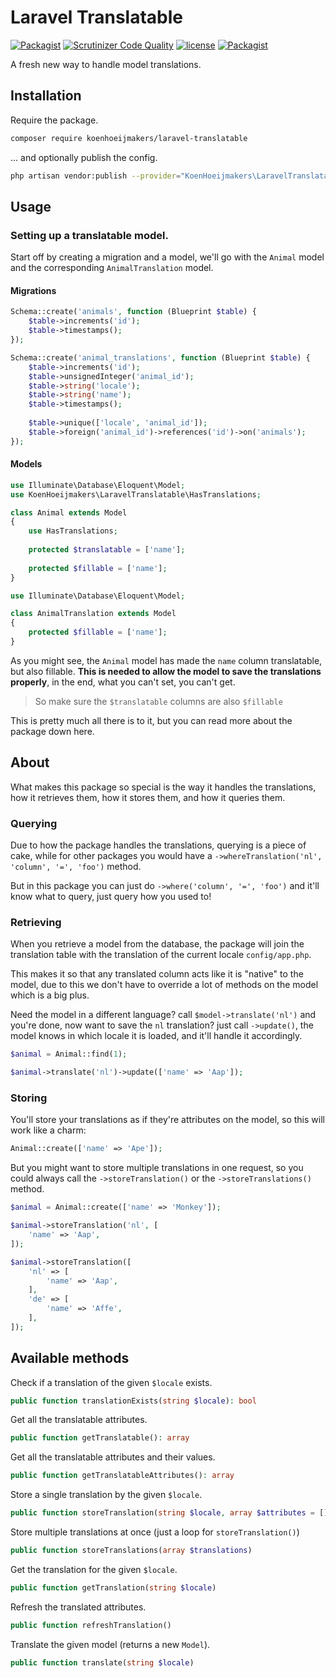 # Laravel Translatable
[![Packagist](https://img.shields.io/packagist/v/koenhoeijmakers/laravel-translatable.svg?colorB=brightgreen)](https://packagist.org/packages/koenhoeijmakers/laravel-translatable)
[![Scrutinizer Code Quality](https://scrutinizer-ci.com/g/koenhoeijmakers/laravel-translatable/badges/quality-score.png?b=master)](https://scrutinizer-ci.com/g/koenhoeijmakers/laravel-translatable/?branch=master)
[![license](https://img.shields.io/github/license/koenhoeijmakers/laravel-translatable.svg?colorB=brightgreen)](https://github.com/koenhoeijmakers/laravel-translatable)
[![Packagist](https://img.shields.io/packagist/dt/koenhoeijmakers/laravel-translatable.svg?colorB=brightgreen)](https://packagist.org/packages/koenhoeijmakers/laravel-translatable)

A fresh new way to handle model translations.

## Installation
Require the package.
```sh
composer require koenhoeijmakers/laravel-translatable
```

... and optionally publish the config.
```sh
php artisan vendor:publish --provider="KoenHoeijmakers\LaravelTranslatable\TranslatableServiceProvider"
```

## Usage
### Setting up a translatable model.
Start off by creating a migration and a model,
we'll go with the `Animal` model and the corresponding `AnimalTranslation` model.

#### Migrations
```php
Schema::create('animals', function (Blueprint $table) {
    $table->increments('id');
    $table->timestamps();
});
```

```php
Schema::create('animal_translations', function (Blueprint $table) {
    $table->increments('id');
    $table->unsignedInteger('animal_id');
    $table->string('locale');
    $table->string('name');
    $table->timestamps();
    
    $table->unique(['locale', 'animal_id']);
    $table->foreign('animal_id')->references('id')->on('animals');
});
```

#### Models
```php
use Illuminate\Database\Eloquent\Model;
use KoenHoeijmakers\LaravelTranslatable\HasTranslations;

class Animal extends Model
{
    use HasTranslations;
    
    protected $translatable = ['name'];
    
    protected $fillable = ['name'];
}
```

```php
use Illuminate\Database\Eloquent\Model;

class AnimalTranslation extends Model
{
    protected $fillable = ['name'];
}
```

As you might see, the `Animal` model has made the `name` column translatable, but also fillable.
**This is needed to allow the model to save the translations properly**, in the end, what you can't set, you can't get.

> So make sure the `$translatable` columns are also `$fillable`

This is pretty much all there is to it, but you can read more about the package down here.

## About
What makes this package so special is the way it handles the translations, 
how it retrieves them, how it stores them, and how it queries them.

### Querying
Due to how the package handles the translations, querying is a piece of cake, 
while for other packages you would have a `->whereTranslation('nl', 'column', '=', 'foo')` method.

But in this package you can just do `->where('column', '=', 'foo')` and it'll know what to query, just query how you used to!

### Retrieving
When you retrieve a model from the database, 
the package will join the translation table with the translation of the current locale `config/app.php`.

This makes it so that any translated column acts like it is "native" to the model, 
due to this we don't have to override a lot of methods on the model which is a big plus.

Need the model in a different language? call `$model->translate('nl')` and you're done, now want to save the `nl` translation? just call `->update()`, 
the model knows in which locale it is loaded, and it'll handle it accordingly.

```php
$animal = Animal::find(1);

$animal->translate('nl')->update(['name' => 'Aap']);
```

### Storing
You'll store your translations as if they're attributes on the model, so this will work like a charm:
```php
Animal::create(['name' => 'Ape']);
```

But you might want to store multiple translations in one request, so you could always call the `->storeTranslation()` or the `->storeTranslations()` method.

```php
$animal = Animal::create(['name' => 'Monkey']);

$animal->storeTranslation('nl', [
    'name' => 'Aap',
]);

$animal->storeTranslation([
    'nl' => [
        'name' => 'Aap',
    ],
    'de' => [
        'name' => 'Affe',
    ],
]);
```

## Available methods
Check if a translation of the given `$locale` exists.
```php
public function translationExists(string $locale): bool
```

Get all the translatable attributes.
```php
public function getTranslatable(): array
```

Get all the translatable attributes and their values.
```php
public function getTranslatableAttributes(): array
```

Store a single translation by the given `$locale`.
```php
public function storeTranslation(string $locale, array $attributes = [])
```

Store multiple translations at once (just a loop for `storeTranslation()`)
```php
public function storeTranslations(array $translations)
```

Get the translation for the given `$locale`.
```php
public function getTranslation(string $locale)
```

Refresh the translated attributes.
```php
public function refreshTranslation()
```

Translate the given model (returns a new `Model`).
```php
public function translate(string $locale)
```

